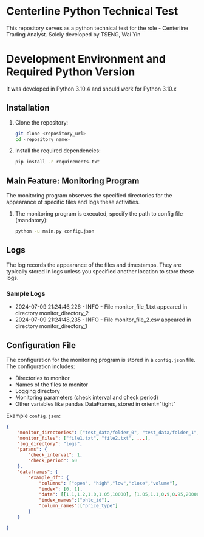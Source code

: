 # Centerline Python Technical Test
This repository serves as a python technical test for the role - Centerline Trading Analyst.
Solely developed by TSENG, Wai Yin

# Development Environment and Required Python Version
It was developed in Python 3.10.4 and should work for Python 3.10.x

## Installation

1. Clone the repository:
    ```sh
    git clone <repository_url>
    cd <repository_name>
    ```

2. Install the required dependencies:
    ```sh
    pip install -r requirements.txt
    ```

## Main Feature: Monitoring Program

The monitoring program observes the specified directories for the appearance of specific files and logs these activities.

1. The monitoring program is executed, specify the path to config file (mandatory):
    ```sh
    python -u main.py config.json
    ```
## Logs
The log records the appearance of the files and timestamps. They are typically stored in logs unless you specified another location to store these logs.
### Sample Logs

- 2024-07-09 21:24:46,226 - INFO - File monitor_file_1.txt appeared in directory monitor_directory_2
- 2024-07-09 21:24:48,235 - INFO - File monitor_file_2.csv appeared in directory monitor_directory_1

## Configuration File

The configuration for the monitoring program is stored in a `config.json` file. The configuration includes:

- Directories to monitor
- Names of the files to monitor
- Logging directory
- Monitoring parameters (check interval and check period)
- Other variables like pandas DataFrames, stored in orient="tight"

Example `config.json`:
```json
{
    "monitor_directories": ["test_data/folder_0", "test_data/folder_1", ...],
    "monitor_files": ["file1.txt", "file2.txt", ...],
    "log_directory": "logs",
    "params": {
        "check_interval": 1,
        "check_period": 60
    },
    "dataframes": {
        "example_df": {
            "columns": ["open", "high","low","close","volume"],
            "index": [0, 1],
            "data": [[1.1,1.2,1.0,1.05,10000], [1.05,1.1,0.9,0.95,20000]],
            "index_names":["ohlc_id"],
            "column_names":["price_type"]
        }
    }

}